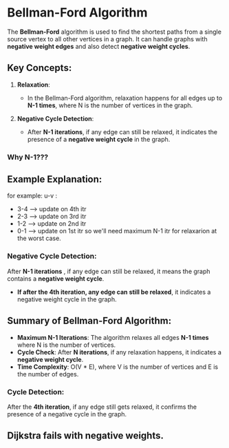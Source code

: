 # Bellman-Ford Algorithm

The **Bellman-Ford** algorithm is used to find the shortest paths from a single source vertex to all other vertices in a graph. It can handle graphs with **negative weight edges** and also detect **negative weight cycles**.

## Key Concepts:

1. **Relaxation**: 
   - In the Bellman-Ford algorithm, relaxation happens for all edges up to **N-1 times**, where N is the number of vertices in the graph.

2. **Negative Cycle Detection**:
   - After **N-1 iterations**, if any edge can still be relaxed, it indicates the presence of a **negative weight cycle** in the graph.

### Why N-1???
## Example Explanation:
for example: 
u-v :
- 3-4 --> update on 4th itr
- 2-3 --> update on 3rd itr
- 1-2 --> update on 2nd itr
- 0-1 --> update on 1st itr
so we'll need maximum N-1 itr for relaxarion at the worst case.

### Negative Cycle Detection:

After **N-1 iterations** , if any edge can still be relaxed, it means the graph contains a **negative weight cycle**. 

- **If after the 4th iteration, any edge can still be relaxed**, it indicates a negative weight cycle in the graph.

## Summary of Bellman-Ford Algorithm:

- **Maximum N-1 Iterations**: The algorithm relaxes all edges **N-1 times** where N is the number of vertices.
- **Cycle Check**: After **N iterations**, if any relaxation happens, it indicates a **negative weight cycle**.
- **Time Complexity**: O(V * E), where V is the number of vertices and E is the number of edges.

### **Cycle Detection**:
After the **4th iteration**, if any edge still gets relaxed, it confirms the presence of a negative cycle in the graph.

## **Dijkstra** fails with negative weights.
